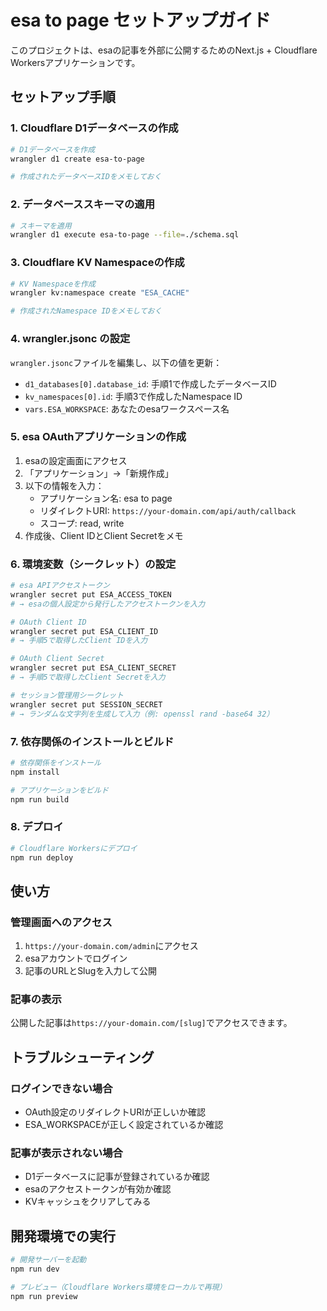 # esa to page セットアップガイド

このプロジェクトは、esaの記事を外部に公開するためのNext.js + Cloudflare Workersアプリケーションです。

## セットアップ手順

### 1. Cloudflare D1データベースの作成

```bash
# D1データベースを作成
wrangler d1 create esa-to-page

# 作成されたデータベースIDをメモしておく
```

### 2. データベーススキーマの適用

```bash
# スキーマを適用
wrangler d1 execute esa-to-page --file=./schema.sql
```

### 3. Cloudflare KV Namespaceの作成

```bash
# KV Namespaceを作成
wrangler kv:namespace create "ESA_CACHE"

# 作成されたNamespace IDをメモしておく
```

### 4. wrangler.jsonc の設定

`wrangler.jsonc`ファイルを編集し、以下の値を更新：

- `d1_databases[0].database_id`: 手順1で作成したデータベースID
- `kv_namespaces[0].id`: 手順3で作成したNamespace ID
- `vars.ESA_WORKSPACE`: あなたのesaワークスペース名

### 5. esa OAuthアプリケーションの作成

1. esaの設定画面にアクセス
2. 「アプリケーション」→「新規作成」
3. 以下の情報を入力：
   - アプリケーション名: esa to page
   - リダイレクトURI: `https://your-domain.com/api/auth/callback`
   - スコープ: read, write
4. 作成後、Client IDとClient Secretをメモ

### 6. 環境変数（シークレット）の設定

```bash
# esa APIアクセストークン
wrangler secret put ESA_ACCESS_TOKEN
# → esaの個人設定から発行したアクセストークンを入力

# OAuth Client ID
wrangler secret put ESA_CLIENT_ID
# → 手順5で取得したClient IDを入力

# OAuth Client Secret
wrangler secret put ESA_CLIENT_SECRET
# → 手順5で取得したClient Secretを入力

# セッション管理用シークレット
wrangler secret put SESSION_SECRET
# → ランダムな文字列を生成して入力（例: openssl rand -base64 32）
```

### 7. 依存関係のインストールとビルド

```bash
# 依存関係をインストール
npm install

# アプリケーションをビルド
npm run build
```

### 8. デプロイ

```bash
# Cloudflare Workersにデプロイ
npm run deploy
```

## 使い方

### 管理画面へのアクセス

1. `https://your-domain.com/admin`にアクセス
2. esaアカウントでログイン
3. 記事のURLとSlugを入力して公開

### 記事の表示

公開した記事は`https://your-domain.com/[slug]`でアクセスできます。

## トラブルシューティング

### ログインできない場合

- OAuth設定のリダイレクトURIが正しいか確認
- ESA_WORKSPACEが正しく設定されているか確認

### 記事が表示されない場合

- D1データベースに記事が登録されているか確認
- esaのアクセストークンが有効か確認
- KVキャッシュをクリアしてみる

## 開発環境での実行

```bash
# 開発サーバーを起動
npm run dev

# プレビュー（Cloudflare Workers環境をローカルで再現）
npm run preview
```